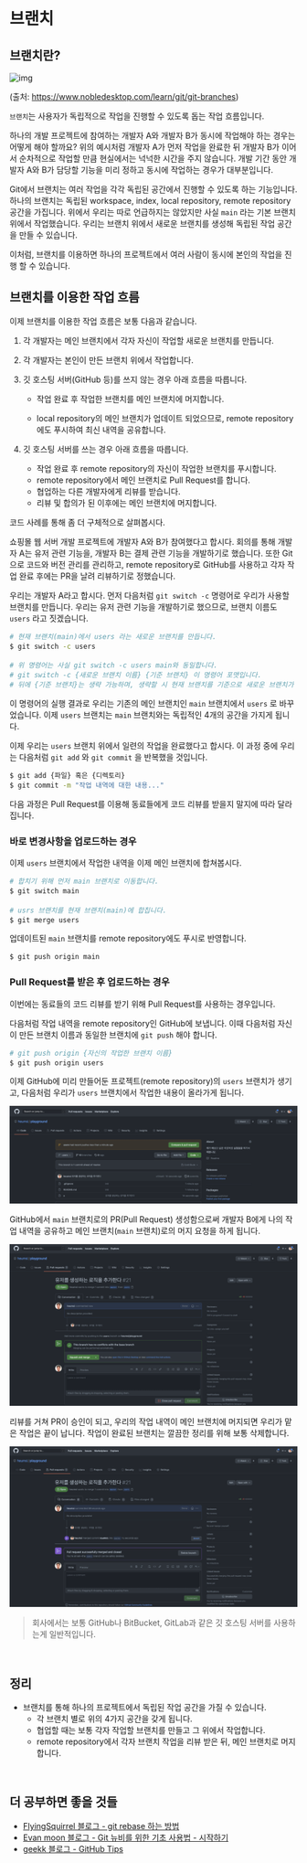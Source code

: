 # 브랜치

## 브랜치란?

![img](https://www.nobledesktop.com/image/gitresources/git-branches-merge.png)

(출처: https://www.nobledesktop.com/learn/git/git-branches)

`브랜치`는 사용자가 독립적으로 작업을 진행할 수 있도록 돕는 작업 흐름입니다.

하나의 개발 프로젝트에 참여하는 개발자 A와 개발자 B가 동시에 작업해야 하는 경우는 어떻게 해야 할까요? 위의 예시처럼 개발자 A가 먼저 작업을 완료한 뒤 개발자 B가 이어서 순차적으로 작업할 만큼 현실에서는 넉넉한 시간을 주지 않습니다. 개발 기간 동안 개발자 A와 B가 담당할 기능을 미리 정하고 동시에 작업하는 경우가 대부분입니다.

Git에서 브랜치는 여러 작업을 각각 독립된 공간에서 진행할 수 있도록 하는 기능입니다. 하나의 브랜치는 독립된 workspace, index, local repository, remote repository 공간을 가집니다. 위에서 우리는 따로 언급하지는 않았지만 사실 `main` 라는 기본 브랜치 위에서 작업했습니다. 우리는 브랜치 위에서 새로운 브랜치를 생성해 독립된 작업 공간을 만들 수 있습니다.

이처럼, 브랜치를 이용하면 하나의 프로젝트에서 여러 사람이 동시에 본인의 작업을 진행 할 수 있습니다.



## 브랜치를 이용한 작업 흐름

이제 브랜치를 이용한 작업 흐름은 보통 다음과 같습니다.

1. 각 개발자는 메인 브랜치에서 각자 자신이 작업할 새로운 브랜치를 만듭니다.

2. 각 개발자는 본인이 만든 브랜치 위에서 작업합니다.

3. 깃 호스팅 서버(GitHub 등)를 쓰지 않는 경우 아래 흐름을 따릅니다.

    - 작업 완료 후 작업한 브랜치를 메인 브랜치에 머지합니다.

    - local repository의 메인 브랜치가 업데이트 되었으므로, remote repository 에도 푸시하여 최신 내역을 공유합니다.

4. 깃 호스팅 서버를 쓰는 경우 아래 흐름을 따릅니다.

    - 작업 완료 후 remote repository의 자신이 작업한 브랜치를 푸시합니다.
    - remote repository에서 메인 브랜치로 Pull Request를 합니다.
    - 협업하는 다른 개발자에게 리뷰를 받습니다.
    - 리뷰 및 합의가 된 이후에는 메인 브랜치에 머지합니다.

코드 사례를 통해 좀 더 구체적으로 살펴봅시다.

쇼핑몰 웹 서버 개발 프로젝트에 개발자 A와 B가 참여했다고 합시다. 회의를 통해 개발자 A는 유저 관련 기능을, 개발자 B는 결제 관련 기능을 개발하기로 했습니다. 또한 Git으로 코드와 버전 관리를 관리하고, remote repository로 GitHub를 사용하고 각자 작업 완료 후에는 PR을 날려 리뷰하기로 정했습니다.

우리는 개발자 A라고 합시다. 먼저 다음처럼 `git switch -c` 명령어로 우리가 사용할 브랜치를 만듭니다. 우리는 유저 관련 기능을 개발하기로 했으므로, 브랜치 이름도 `users` 라고 짓겠습니다.

```bash
# 현재 브랜치(main)에서 users 라는 새로운 브랜치를 만듭니다.
$ git switch -c users

# 위 명령어는 사실 git switch -c users main와 동일합니다.
# git switch -c {새로운 브랜치 이름} {기준 브랜치} 이 명령어 포맷입니다.
# 뒤에 {기준 브랜치}는 생략 가능하며, 생략할 시 현재 브랜치를 기준으로 새로운 브랜치가 만들어집니다.
```

이 명령어의 실행 결과로 우리는 기존의 메인 브랜치인 `main` 브랜치에서 `users` 로 바꾸었습니다. 이제 `users` 브랜치는 `main` 브랜치와는 독립적인 4개의 공간을 가지게 됩니다.

이제 우리는 `users` 브랜치 위에서 일련의 작업을 완료했다고 합시다. 이 과정 중에 우리는 다음처럼 `git add` 와 `git commit` 을 반복했을 것입니다.

```bash
$ git add {파일} 혹은 {디렉토리}
$ git commit -m "작업 내역에 대한 내용..."
```

다음 과정은 Pull Request를 이용해 동료들에게 코드 리뷰를 받을지 말지에 따라 달라집니다. 


### 바로 변경사항을 업로드하는 경우

이제 `users` 브랜치에서 작업한 내역을 이제 메인 브랜치에 합쳐봅시다.

```bash
# 합치기 위해 먼저 main 브랜치로 이동합니다.
$ git switch main

# usrs 브랜치를 현재 브랜치(main)에 합칩니다.
$ git merge users
```

업데이트된 `main` 브랜치를 remote repository에도 푸시로 반영합니다.

```bash
$ git push origin main
```



### Pull Request를 받은 후 업로드하는 경우

이번에는 동료들의 코드 리뷰를 받기 위해 Pull Request를 사용하는 경우입니다. 

다음처럼 작업 내역을 remote repository인 GitHub에 보냅니다. 이때 다음처럼 자신이 만든 브랜치 이름과 동일한 브랜치에 `git push` 해야 합니다.

```bash
# git push origin {자신의 작업한 브랜치 이름}
$ git push origin users
```

이제 GitHub에 미리 만들어둔 프로젝트(remote repository)의 `users` 브랜치가 생기고, 다음처럼 우리가 `users` 브랜치에서 작업한 내용이 올라가게 됩니다.

![image-20210828152409884](./images/image-20210828152409884.png)

GitHub에서 `main` 브랜치로의 PR(Pull Request) 생성함으로써 개발자 B에게 나의 작업 내역을 공유하고 메인 브랜치(`main` 브랜치)로의 머지 요청을 하게 됩니다.

![image-20210828152523060](./images/image-20210828152523060.png)

리뷰를 거쳐 PR이 승인이 되고, 우리의 작업 내역이 메인 브랜치에 머지되면 우리가 맡은 작업은 끝이 납니다. 작업이 완료된 브랜치는 깔끔한 정리를 위해 보통 삭제합니다.

![image-20210828152600360](./images/image-20210828152600360.png)

> 회사에서는 보통 GitHub나 BitBucket, GitLab과 같은 깃 호스팅 서버를 사용하는게 일반적입니다.

<br>

## 정리
- 브랜치를 통해 하나의 프로젝트에서 독립된 작업 공간을 가질 수 있습니다.
    - 각 브랜치 별로 위의 4가지 공간을 갖게 됩니다.
    - 협업할 때는 보통 각자 작업할 브랜치를 만들고 그 위에서 작업합니다.
    - remote repository에서 각자 브랜치 작업을 리뷰 받은 뒤, 메인 브랜치로 머지합니다.

<br>

## 더 공부하면 좋을 것들

- [FlyingSquirrel 블로그 - git rebase 하는 방법](https://flyingsquirrel.medium.com/git-rebase-%ED%95%98%EB%8A%94-%EB%B0%A9%EB%B2%95-ce6816fa859d)
- [Evan moon 블로그 - Git 뉴비를 위한 기초 사용법 - 시작하기](https://evan-moon.github.io/2019/07/25/git-tutorial/)
- [geekk 블로그 - GitHub Tips](https://octob.medium.com/github-tips-74dc0673e1b1)
